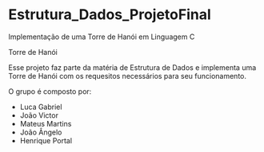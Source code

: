 # Estrutura_Dados_ProjetoFinal
Implementação de uma Torre de Hanói em Linguagem C

Torre de Hanói

Esse projeto faz parte da matéria de Estrutura de Dados e implementa uma Torre de Hanói com os requesitos necessários para seu funcionamento. 

O grupo é composto por:
- Luca Gabriel
- João Victor
- Mateus Martins
- João Ângelo
- Henrique Portal


